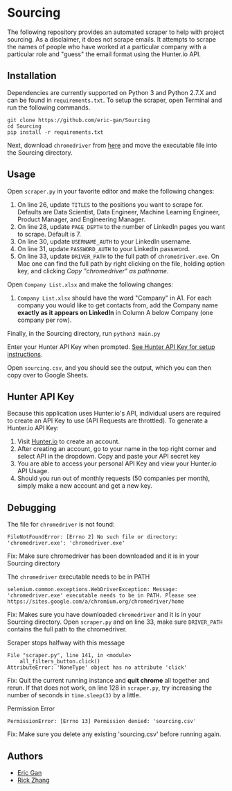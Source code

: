 # Sourcing
The following repository provides an automated scraper to help with project sourcing. As a disclaimer, it does not scrape emails. It attempts to scrape the names of people who have worked at a particular company with a particular role and "guess" the email format using the Hunter.io API.

## Installation
Dependencies are currently supported on Python 3 and Python 2.7.X and can be found in `requirements.txt`.
To setup the scraper, open Terminal and run the following commands.
```
git clone https://github.com/eric-gan/Sourcing
cd Sourcing
pip install -r requirements.txt
```

Next, download `chromedriver` from [here](https://chromedriver.storage.googleapis.com/index.html?path=79.0.3945.36/) and move the executable file into the Sourcing directory.

## Usage
Open `scraper.py` in your favorite editor and make the following changes:
1. On line 26, update `TITLES` to the positions you want to scrape for. Defaults are Data Scientist, Data Engineer, Machine Learning Engineer, Product Manager, and Engineering Manager.
2. On line 28, update `PAGE_DEPTH` to the number of LinkedIn pages you want to scrape. Default is 7.
3. On line 30, update `USERNAME_AUTH` to your LinkedIn username.
4. On line 31, update `PASSWORD_AUTH` to your LinkedIn password.
5. On line 33, update `DRIVER_PATH` to the full path of `chromedriver.exe`. On Mac one can find the full path by right clicking on the file, holding option key, and clicking *Copy "chromedriver" as pathname*.

Open `Company List.xlsx` and make the following changes:
1. `Company List.xlsx` should have the word "Company" in A1. For each company you would like to get contacts from, add the Company name **exactly as it appears on LinkedIn** in Column A below Company (one company per row).

Finally, in the Sourcing directory, run `python3 main.py`

Enter your Hunter API Key when prompted. [See Hunter API Key for setup instructions](#hunter-api-key).

Open `sourcing.csv`, and you should see the output, which you can then copy over to Google Sheets.

## Hunter API Key
Because this application uses Hunter.io's API, individual users are required to create an API Key to use (API Requests are throttled). To generate a Hunter.io API Key:
1. Visit [Hunter.io](https://hunter.io) to create an account. 
2. After creating an account, go to your name in the top right corner and select API in the dropdown. Copy and paste your API secret key
3. You are able to access your personal API Key and view your Hunter.io API Usage.
4. Should you run out of monthly requests (50 companies per month), simply make a new account and get a new key.

## Debugging
The file for `chromedriver` is not found:

```
FileNotFoundError: [Errno 2] No such file or directory: 'chromedriver.exe': 'chromedriver.exe'
```

Fix: Make sure chromedriver has been downloaded and it is in your Sourcing directory

The `chromedriver` executable needs to be in PATH
```
selenium.common.exceptions.WebDriverException: Message: 'chromedriver.exe' executable needs to be in PATH. Please see https://sites.google.com/a/chromium.org/chromedriver/home
```

Fix: Makes sure you have downloaded `chromedriver` and it is in your Sourcing directory. Open `scraper.py` and on line 33, make sure `DRIVER_PATH` contains the full path to the chromedriver.


Scraper stops halfway with this message
```
File "scraper.py", line 141, in <module>
    all_filters_button.click()
AttributeError: 'NoneType' object has no attribute 'click'
```
Fix: Quit the current running instance and **quit chrome** all together and rerun. If that does not work, on line 128 in `scraper.py`, try increasing the number of seconds in `time.sleep(3)` by a little.


Permission Error
```
PermissionError: [Errno 13] Permission denied: 'sourcing.csv'
```
Fix: Make sure you delete any existing 'sourcing.csv' before running again.

## Authors
* [Eric Gan](https://github.com/eric-gan)
* [Rick Zhang](https://github.com/wsxdrorange)
